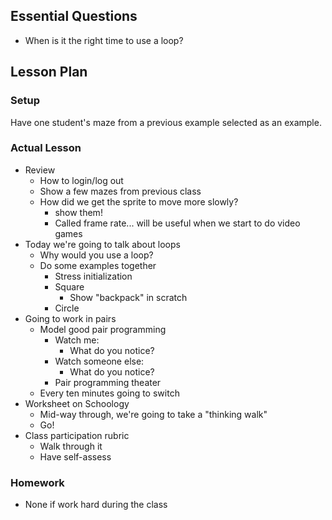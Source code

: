 ## Essential Questions

- When is it the right time to use a loop?

## Lesson Plan

### Setup

Have one student's maze from a previous example selected as an example.

### Actual Lesson

- Review
    - How to login/log out
    - Show a few mazes from previous class
    - How did we get the sprite to move more slowly?
        - show them!
        - Called frame rate... will be useful when we start to do video games
- Today we're going to talk about loops
    - Why would you use a loop?
    - Do some examples together
        - Stress initialization
        - Square
            - Show "backpack" in scratch
        - Circle
- Going to work in pairs
    - Model good pair programming
        - Watch me:
            - What do you notice?
        - Watch someone else:
            - What do you notice?
        - Pair programming theater
    - Every ten minutes going to switch
- Worksheet on Schoology
    - Mid-way through, we're going to take a "thinking walk"
    - Go!
- Class participation rubric
    - Walk through it
    - Have self-assess

### Homework

- None if work hard during the class
